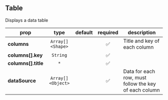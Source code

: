 ## Table

Displays a data table

prop | type | default | required | description
---- | :----: | :-------: | :--------: | -----------
**columns** | `Array[]<Shape>` |  | :white_check_mark: | Title and key of each column
**columns[].key** | `String` |  | :white_check_mark: | 
**columns[].title** | `*` |  | :white_check_mark: | 
**dataSource** | `Array[]<Object>` |  | :white_check_mark: | Data for each row, must follow the key of each column

